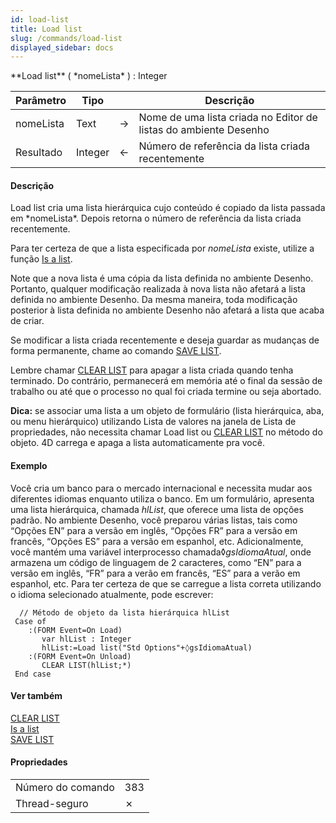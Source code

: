 ```yaml
---
id: load-list
title: Load list
slug: /commands/load-list
displayed_sidebar: docs
---
```


<!--REF #_command_.Load list.Syntax-->**Load list** ( *nomeLista* ) : Integer<!-- END REF-->
<!--REF #_command_.Load list.Params-->
| Parâmetro | Tipo |  | Descrição |
| --- | --- | --- | --- |
| nomeLista | Text | &#8594;  | Nome de uma lista criada no Editor de listas do ambiente Desenho |
| Resultado | Integer | &#8592; | Número de referência da lista criada recentemente |

<!-- END REF-->

#### Descrição 

<!--REF #_command_.Load list.Summary-->Load list cria uma lista hierárquica cujo conteúdo é copiado da lista passada em *nomeLista*.<!-- END REF--> Depois retorna o número de referência da lista criada recentemente. 

Para ter certeza de que a lista especificada por *nomeLista* existe, utilize a função [Is a list](is-a-list.md).

Note que a nova lista é uma cópia da lista definida no ambiente Desenho. Portanto, qualquer modificação realizada à nova lista não afetará a lista definida no ambiente Desenho. Da mesma maneira, toda modificação posterior à lista definida no ambiente Desenho não afetará a lista que acaba de criar.

Se modificar a lista criada recentemente e deseja guardar as mudanças de forma permanente, chame ao comando [SAVE LIST](save-list.md "SAVE LIST"). 

Lembre chamar [CLEAR LIST](clear-list.md "CLEAR LIST") para apagar a lista criada quando tenha terminado. Do contrário, permanecerá em memória até o final da sessão de trabalho ou até que o processo no qual foi criada termine ou seja abortado.

**Dica:** se associar uma lista a um objeto de formulário (lista hierárquica, aba, ou menu hierárquico) utilizando Lista de valores na janela de Lista de propriedades, não necessita chamar Load list ou [CLEAR LIST](clear-list.md "CLEAR LIST") no método do objeto. 4D carrega e apaga a lista automaticamente pra você.

#### Exemplo 

Você cria um banco para o mercado internacional e necessita mudar aos diferentes idiomas enquanto utiliza o banco. Em um formulário, apresenta uma lista hierárquica, chamada *hlList*, que oferece uma lista de opções padrão. No ambiente Desenho, você preparou várias listas, tais como “Opções EN” para a versão em inglês, “Opções FR” para a versão em francês, “Opções ES” para a versão em espanhol, etc. Adicionalmente, você mantém uma variável interprocesso chamada◊*gsIdiomaAtual*, onde armazena um código de linguagem de 2 caracteres, como “EN” para a versão em inglês, “FR” para a verão em francês, “ES” para a verão em espanhol, etc. Para ter certeza de que se carregue a lista correta utilizando o idioma selecionado atualmente, pode escrever:

```4d
  // Método de objeto da lista hierárquica hlList
 Case of
    :(FORM Event=On Load)
       var hlList : Integer
       hlList:=Load list("Std Options"+◊gsIdiomaAtual)
    :(FORM Event=On Unload)
       CLEAR LIST(hlList;*)
 End case
```

#### Ver também 

[CLEAR LIST](clear-list.md)  
[Is a list](is-a-list.md)  
[SAVE LIST](save-list.md)  

#### Propriedades

|  |  |
| --- | --- |
| Número do comando | 383 |
| Thread-seguro | &cross; |


